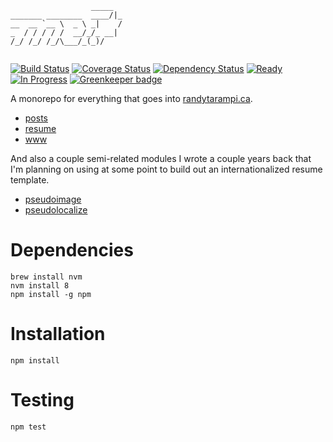 ```
                  _____  
_______ ________  ____/|_
__  __ `__ \  _ \ _|    /
_  / / / / /  __/_/_ __| 
/_/ /_/ /_/\___/_(_)/    
                         
```

[![Build Status](https://img.shields.io/travis/randytarampi/me.svg?style=flat-square)](https://travis-ci.org/randytarampi/me) [![Coverage Status](https://img.shields.io/coveralls/randytarampi/me.svg?style=flat-square)](https://coveralls.io/github/randytarampi/me?branch=master) [![Dependency Status](https://img.shields.io/david/randytarampi/me.svg?style=flat-square)](https://david-dm.org/randytarampi/me) [![Ready](https://img.shields.io/waffle/label/randytarampi/me/ready.svg?style=flat-square&label=Ready)](http://waffle.io/randytarampi/me) [![In Progress](https://img.shields.io/waffle/label/randytarampi/me/in%20progress.svg?style=flat-square&label=In%20Progress)](http://waffle.io/randytarampi/me) [![Greenkeeper badge](https://badges.greenkeeper.io/randytarampi/me.svg)](https://greenkeeper.io/)

A monorepo for everything that goes into [randytarampi.ca](http://www.randytarampi.ca).

- [posts](packages/posts)
- [resume](packages/resume)
- [www](/packages/www)

And also a couple semi-related modules I wrote a couple years back that I'm planning on using at some point to build out an internationalized resume template.

- [pseudoimage](packages/pseudoimage)
- [pseudolocalize](packages/pseudolocalize)

# Dependencies
```
brew install nvm
nvm install 8
npm install -g npm
```

# Installation

```
npm install
```

# Testing

```
npm test
```

